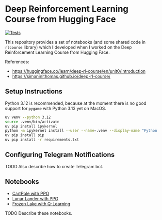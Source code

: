 # Deep Reinforcement Learning Course from Hugging Face

[![Tests](https://github.com/anton-dergunov/hugging-face-deep-rl/actions/workflows/tests.yaml/badge.svg)](https://github.com/anton-dergunov/hugging-face-deep-rl/actions/workflows/tests.yaml)

This repository provides a set of notebooks (and some shared code in `rlcourse` library)
which I developed when I worked on the Deep Reinforcement Learning Course from Hugging Face.

References:
- https://huggingface.co/learn/deep-rl-course/en/unit0/introduction
- https://simoninithomas.github.io/deep-rl-course/

## Setup Instructions

Python 3.12 is recommended, because at the moment there is no good support for `pygame` with Python 3.13 yet on MacOS.

```bash
uv venv --python 3.12
source .venv/bin/activate
uv pip install ipykernel
python -m ipykernel install --user --name=.venv --display-name "Python (.venv with UV)"
uv pip install pip
uv pip install -r requirements.txt
```

## Configuring Telegram Notifications

TODO Also describe how to create Telegram bot.

## Notebooks

- [CartPole with PPO](notebooks/00_cartpole.ipynb)
- [Lunar Lander with PPO](notebooks/01_lunar_lander.ipynb)
- [Frozen Lake with Q-Learning](notebooks/02_frozen_lake_q_learning.ipynb)

TODO Describe these notebooks.

